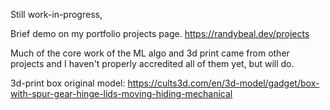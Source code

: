 Still work-in-progress, 

Brief demo on my portfolio projects page. https://randybeal.dev/projects

Much of the core work of the ML algo and 3d print came from other projects and I haven't properly accredited all of them yet, but will do.

3d-print box original model:
https://cults3d.com/en/3d-model/gadget/box-with-spur-gear-hinge-lids-moving-hiding-mechanical

